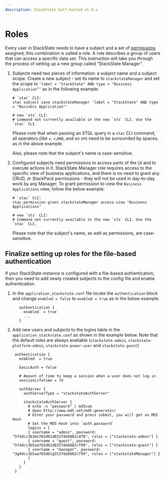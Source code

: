 ```yaml
---
description: StackState Self-hosted v5.0.x 
---
```


# Roles

Every user in StackState needs to have a subject and a set of [permissions](rbac_permissions.md) assigned; this combination is called a role. A role describes a group of users that can access a specific data set. This instruction will take you through the process of setting up a new group called “StackState Manager”.

1. Subjects need two pieces of information: a subject name and a subject scope. Create a new subject - set its name to `stackstateManager` and set the scope to `'label = "StackState" AND type = "Business Application”’` as in the following example:

   ```text
   # `stac` CLI:
   stac subject save stackstateManager 'label = "StackState" AND type = "Business Application"'
   
   # new `sts` CLI:
   # Command not currently available in the new `sts` CLI. Use the `stac` CLI.
   ```

   Please note that when passing an STQL query in a `stac` CLI command, all operators \(like `=`, `<`,`AND`, and so on\) need to be surrounded by spaces, as in the above example.

   Also, please note that the subject's name is case-sensitive.

2. Configured subjects need permissions to access parts of the UI and to execute actions in it. StackState Manager role requires access to the specific view of business applications, and there is no need to grant any CRUD, or StackPack permissions - they will not be used in day-to-day work by any Manager. To grant permission to view the `Business Applications` view, follow the below example:

   ```text
   # `stac` CLI:
   stac permission grant stackstateManager access-view "Business Applications"
   
   # new `sts` CLI:
   # Command not currently available in the new `sts` CLI. Use the `stac` CLI.   
   ```

   Please note that the subject's name, as well as permissions, are case-sensitive.

## Finalize setting up roles for the file-based authentication

If your StackState instance is configured with a file-based authentication, then you need to add newly created subjects to the config file and enable authentication.

1. In the `application_stackstate.conf` file locate the `authentication` block and change `enabled = false` to `enabled = true` as in the below example:

   ```text
      authentication {
        enabled  = true
        ...
      }
   ```

2. Add new users and subjects to the logins table in the `application_stackstate.conf` as shown in the example below. Note that the default roles are always available \(`stackstate-admin`, `stackstate-platform-admin`, `stackstate-power-user` and `stackstate-guest`\)

   ```text
    authentication {
      enabled  = true

      basicAuth = false

      # Amount of time to keep a session when a user does not log in
      sessionLifetime = 7d

      authServer {
        authServerType = "stackstateAuthServer"

        stackstateAuthServer {
          # echo -n "password" | md5sum
          # Open http://www.md5.net/md5-generator/
          # Enter your password and press submit, you will get an MD5 Hash
          # Set the MD5 Hash into `auth.password`
          logins = [
          { username = "admin", password: "5f4dcc3b3mn765d61d8327deb882cd78", roles = ["stackstate-admin"] }
          { username = "guest", password: "5f4dcc3b5aa765d61d8327deb882cf99", roles = ["stackstate-guest"] }
          { username = "manager", password: "3g4dcc3b5aa765d61g5537deb882cf99", roles = ["stackstateManager"] }
          ]
        }
      }
    }
   ```

